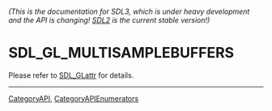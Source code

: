 ###### (This is the documentation for SDL3, which is under heavy development and the API is changing! [SDL2](https://wiki.libsdl.org/SDL2/) is the current stable version!)
# SDL_GL_MULTISAMPLEBUFFERS

Please refer to [SDL_GLattr](SDL_GLattr) for details.

----
[CategoryAPI](CategoryAPI), [CategoryAPIEnumerators](CategoryAPIEnumerators)

